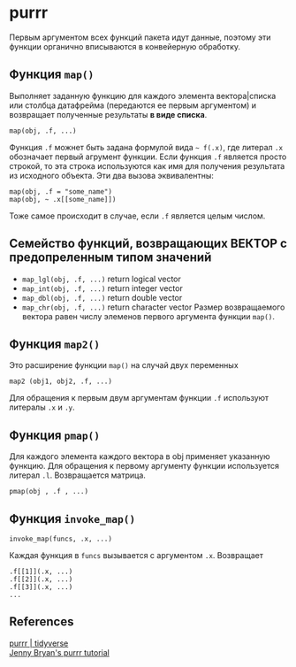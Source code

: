 # purrr
Первым аргументом всех функций пакета идут данные, поэтому эти функции органично вписываются в конвейерную обработку.

## Функция `map()`
Выполняет заданную функцию для каждого элемента вектора|списка или столбца датафрейма (передаются ее первым аргументом) и возвращает полученные результаты **в виде списка**.
```
map(obj, .f, ...)
```
Функция `.f` можнет быть задана формулой вида `~ f(.x)`, где литерал `.x` обозначает первый агрумент функции.
Если функция `.f` является просто строкой, то эта строка используются как имя для получения результата из исходного объекта. Эти два вызова эквивалентны:
```
map(obj, .f = "some_name")
map(obj, ~ .x[[some_name]])
```
Тоже самое происходит в случае, если `.f` является целым числом.

## Семейство функций, возвращающих ВЕКТОР с предопреленным типом значений
* `map_lgl(obj, .f, ...)` return logical vector
* `map_int(obj, .f, ...)` return integer vector
* `map_dbl(obj, .f, ...)` return double vector
* `map_chr(obj, .f, ...)` return character vector
Размер возвращаемого вектора равен числу элеменов первого аргумента функции `map()`.

## Функция `map2()`
Это расширение функции `map()` на случай двух переменных
```
map2 (obj1, obj2, .f, ...)
```
Для обращения к первым двум аргументам функции `.f` используют литералы `.x` и `.y`.

## Функция `pmap()`
Для каждого элемента каждого вектора в obj применяет указанную функцию. Для обращения к первому аргументу функции используется литерал `.l`. Возвращается матрица.
```
pmap(obj , .f , ...)
```

## Функция `invoke_map()`
```
invoke_map(funcs, .x, ...)
```
Каждая функция в `funcs` вызывается с аргументом `.x`. Возвращает
```
.f[[1]](.x, ...)
.f[[2]](.x, ...)
.f[[3]](.x, ...)
...
```
 ## References
 [purrr | tidyverse](https://purrr.tidyverse.org/)  
 [Jenny Bryan's purrr tutorial](https://jennybc.github.io/purrr-tutorial/)
 
